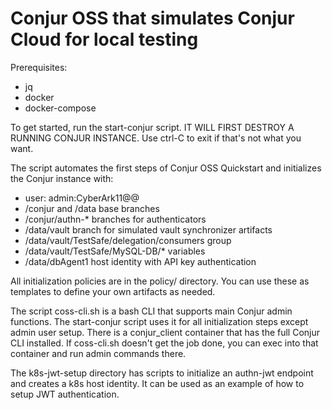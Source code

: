 # Conjur OSS that simulates Conjur Cloud for local testing

Prerequisites:
 - jq
 - docker
 - docker-compose

To get started, run the start-conjur script.
IT WILL FIRST DESTROY A RUNNING CONJUR INSTANCE.
Use ctrl-C to exit if that's not what you want.

The script automates the first steps of Conjur OSS Quickstart and initializes 
the Conjur instance with:
   - user: admin:CyberArk11@@
   - /conjur and /data base branches
   - /conjur/authn-* branches for authenticators
   - /data/vault branch for simulated vault synchronizer artifacts
   - /data/vault/TestSafe/delegation/consumers group
   - /data/vault/TestSafe/MySQL-DB/* variables
   - /data/dbAgent1 host identity with API key authentication

All initialization policies are in the policy/ directory. You can use these
as templates to define your own artifacts as needed.

The script coss-cli.sh is a bash CLI that supports main Conjur admin functions.
The start-conjur script uses it for all initialization steps except admin
user setup. There is a conjur_client container that has the full Conjur CLI
installed. If coss-cli.sh doesn't get the job done, you can exec into that
container and run admin commands there.

The k8s-jwt-setup directory has scripts to initialize an authn-jwt endpoint and
creates a k8s host identity. It can be used as an example of how to setup JWT
authentication.
